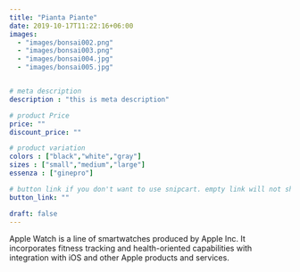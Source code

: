 ```yaml
---
title: "Pianta Piante"
date: 2019-10-17T11:22:16+06:00
images:
  - "images/bonsai002.png"
  - "images/bonsai003.png"
  - "images/bonsai004.jpg"
  - "images/bonsai005.jpg"


# meta description
description : "this is meta description"

# product Price
price: ""
discount_price: ""

# product variation
colors : ["black","white","gray"]
sizes : ["small","medium","large"]
essenza : ["ginepro"]

# button link if you don't want to use snipcart. empty link will not show button
button_link: ""

draft: false
---
```


Apple Watch is a line of smartwatches produced by Apple Inc. It incorporates fitness tracking and health-oriented capabilities with integration with iOS and other Apple products and services.
